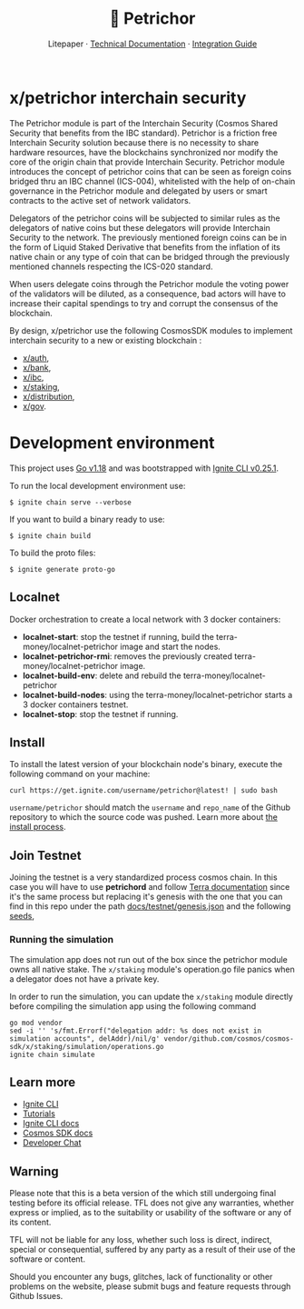 <p align="center">
<h1 align="center"> 🤝 Petrichor</h1>

<p align="center">
  Litepaper
  ·
  <a href="https://petrichor.terra.money/">Technical Documentation</a>
  ·
  <a href="https://petrichor.terra.money/guides/get-started">Integration Guide</a>
</p>

<br/>

# x/petrichor interchain security

The Petrichor module is part of the Interchain Security (Cosmos Shared Security that benefits from the IBC standard). Petrichor is a friction free Interchain Security solution because there is no necessity to share hardware resources, have the blockchains synchronized nor modify the core of the origin chain that provide Interchain Security. Petrichor module introduces the concept of petrichor coins that can be seen as foreign coins bridged thru an IBC channel (ICS-004), whitelisted with the help of on-chain governance in the Petrichor module and delegated by users or smart contracts to the active set of network validators.

Delegators of the petrichor coins will be subjected to similar rules as the delegators of native coins but these delegators will provide Interchain Security to the network. The previously mentioned foreign coins can be in the form of Liquid Staked Derivative that benefits from the inflation of its native chain or any type of coin that can be bridged through the previously mentioned channels respecting the ICS-020 standard.

When users delegate coins through the Petrichor module the voting power of the validators will be diluted, as a consequence, bad actors will have to increase their capital spendings to try and corrupt the consensus of the blockchain. 

By design, x/petrichor use the following CosmosSDK modules to implement interchain security to a new or existing blockchain :

- [x/auth](https://github.com/cosmos/cosmos-sdk/blob/main/x/auth/README.md),
- [x/bank](https://github.com/cosmos/cosmos-sdk/blob/main/x/bank/README.md),
- [x/ibc](https://github.com/cosmos/ibc-go#ibc-go),
- [x/staking](https://github.com/cosmos/cosmos-sdk/blob/main/x/staking/README.md), 
- [x/distribution](https://github.com/cosmos/cosmos-sdk/blob/main/x/distribution/README.md), 
- [x/gov](https://github.com/cosmos/cosmos-sdk/blob/main/x/gov/README.md).


# Development environment
This project uses [Go v1.18](https://go.dev/dl/) and was bootstrapped with [Ignite CLI v0.25.1](https://docs.ignite.com/). 

To run the local development environment use:
```
$ ignite chain serve --verbose
```

If you want to build a binary ready to use:
```
$ ignite chain build
```

To build the proto files:
```
$ ignite generate proto-go
```

## Localnet 
Docker orchestration to create a local network with 3 docker containers:

- **localnet-start**: stop the testnet if running, build the terra-money/localnet-petrichor image and start the nodes.
- **localnet-petrichor-rmi**: removes the previously created terra-money/localnet-petrichor image.
- **localnet-build-env**: delete and rebuild the terra-money/localnet-petrichor
- **localnet-build-nodes**: using the terra-money/localnet-petrichor starts a 3 docker containers testnet.
- **localnet-stop**: stop the testnet if running.

## Install
To install the latest version of your blockchain node's binary, execute the following command on your machine:

```
curl https://get.ignite.com/username/petrichor@latest! | sudo bash
```
`username/petrichor` should match the `username` and `repo_name` of the Github repository to which the source code was pushed. Learn more about [the install process](https://github.com/allinbits/starport-installer).

## Join Testnet
Joining the testnet is a very standardized process cosmos chain. In this case you will have to use **petrichord** and follow [Terra documentation](https://docs.terra.money/full-node/manage-a-terra-validator/) since it's the same process but replacing it's genesis with the one that you can find in this repo under the path [docs/testnet/genesis.json](docs/testnet/genesis.json) and the following [seeds](http://3.75.187.158:26657/net_info),

### Running the simulation
The simulation app does not run out of the box since the petrichor module owns all native stake. The `x/staking` module's operation.go file panics when a delegator does not have a private key.

In order to run the simulation, you can update the `x/staking` module directly before compiling the simulation app using the following command
```shell
go mod vendor
sed -i '' 's/fmt.Errorf("delegation addr: %s does not exist in simulation accounts", delAddr)/nil/g' vendor/github.com/cosmos/cosmos-sdk/x/staking/simulation/operations.go
ignite chain simulate
```

## Learn more

- [Ignite CLI](https://ignite.com/cli)
- [Tutorials](https://docs.ignite.com/guide)
- [Ignite CLI docs](https://docs.ignite.com)
- [Cosmos SDK docs](https://docs.cosmos.network)
- [Developer Chat](https://discord.gg/ignite)

## Warning

Please note that this is a beta version of the which still undergoing final testing before its official release. TFL does not give any warranties, whether express or implied, as to the suitability or usability of the software or any of its content.

TFL will not be liable for any loss, whether such loss is direct, indirect, special or consequential, suffered by any party as a result of their use of the software or content.

Should you encounter any bugs, glitches, lack of functionality or other problems on the website, please submit bugs and feature requests through Github Issues. 
